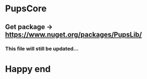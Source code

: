 # PupsCore

## Get package -> https://www.nuget.org/packages/PupsLib/

### This file will still be updated...

# Happy end
